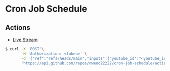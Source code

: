 # Cron Job Schedule

## Actions

- [Live Stream](actions/workflows/live.yml)

```sh
$ curl -X 'POST'\
       -H 'Authorization: <token>' \
       -d '{"ref":"refs/heads/main","inputs":{"youtube_id":"<youtube_id>"}}' \
       'https://api.github.com/repos/nweoo22222/cron-job-schedule/actions/workflows/<id>/dispatch'
```
